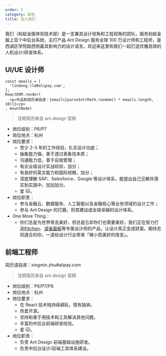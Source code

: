 ```yaml
---
order: 2
category: 其他
title: 加入我们
---
```


我们（蚂蚁金服体验技术部）是一支兼具设计视角和工程视角的团队，服务蚂蚁金服上百个中后台系统，主打产品 Ant Design 服务全球 100 万设计师和工程师，是西湖区学院路西侧最具影响力的设计语言。欢迎来这里和我们一起打造优雅高效的人机设计/研发体系。

## UI/UE 设计师

```__react
const emails = [
  'lindong.lld#alipay.com',
];
ReactDOM.render(
  <p>作品和简历请投递：{emails[parseInt(Math.random() * emails.length, 10)]}</p>
, mountNode)
```

> 注明简历来自 ant.design 官网

- 岗位级别：P6/P7
- 岗位地点：杭州
- 岗位要求：
  - 至少 2-3 年的工作经验，扎实设计功底；
  - 抽象能力强，善于透过表象找本质；
  - 沟通能力佳，善于自我管理；
  - 有企业级设计实战经验，加分；
  - 有良好的英文能力和国际视眼，加分；
  - 深度理解 SAP、Salesforce、Google 等设计体系，能提出自己见解并落实到实践中，加加加分。
  - 爱 🐱。
- 岗位职责：
  - 参与金融云、数据服务、人工智能以及金融核心等业务领域的设计工作；
  - 参与 Ant Design 的打磨，将其建设成全球卓越的设计体系。
- One More Thing：
  - 你们总是为世界带去美好，但总是忘却你们也需要美好。我们正在努力打造[Kitchen](https://kitchen.alipay.com/)、[语雀画板](https://yuque.com/)等专属设计师的产品，让设计真正变成财富。期待志同道合的你，一道给设计行业带来「微小而美好的改变」。

## 前端工程师

简历请投递：xingmin.zhu#alipay.com

> 注明简历来自 ant.design 官网

- 岗位级别：P6/P7/P8
- 岗位地点：杭州
- 岗位要求：
  - 在 React 技术栈持续耕耘，情有独钟。
  - 热爱开源。
  - 坚持和善于用技术和工具解决其他问题。
  - 丰富的中后台前端研发经验。
  - 爱 🐱。
- 岗位职责：
  - 负责 Ant Design 前端基础设施研发。
  - 负责中后台设计/前端工具体系建设。
